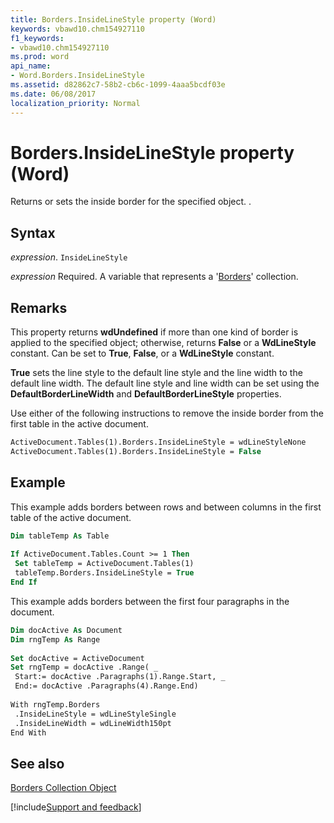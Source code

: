 ```yaml
---
title: Borders.InsideLineStyle property (Word)
keywords: vbawd10.chm154927110
f1_keywords:
- vbawd10.chm154927110
ms.prod: word
api_name:
- Word.Borders.InsideLineStyle
ms.assetid: d82862c7-58b2-cb6c-1099-4aaa5bcdf03e
ms.date: 06/08/2017
localization_priority: Normal
---
```



# Borders.InsideLineStyle property (Word)

Returns or sets the inside border for the specified object. .


## Syntax

_expression_. `InsideLineStyle`

_expression_ Required. A variable that represents a '[Borders](Word.borders.md)' collection.


## Remarks

This property returns  **wdUndefined** if more than one kind of border is applied to the specified object; otherwise, returns **False** or a **WdLineStyle** constant. Can be set to **True**, **False**, or a **WdLineStyle** constant.

 **True** sets the line style to the default line style and the line width to the default line width. The default line style and line width can be set using the **DefaultBorderLineWidth** and **DefaultBorderLineStyle** properties.

Use either of the following instructions to remove the inside border from the first table in the active document.




```vb
ActiveDocument.Tables(1).Borders.InsideLineStyle = wdLineStyleNone 
ActiveDocument.Tables(1).Borders.InsideLineStyle = False
```


## Example

This example adds borders between rows and between columns in the first table of the active document.


```vb
Dim tableTemp As Table 
 
If ActiveDocument.Tables.Count >= 1 Then 
 Set tableTemp = ActiveDocument.Tables(1) 
 tableTemp.Borders.InsideLineStyle = True 
End If
```

This example adds borders between the first four paragraphs in the document.




```vb
Dim docActive As Document 
Dim rngTemp As Range 
 
Set docActive = ActiveDocument 
Set rngTemp = docActive .Range( _ 
 Start:= docActive .Paragraphs(1).Range.Start, _ 
 End:= docActive .Paragraphs(4).Range.End) 
 
With rngTemp.Borders 
 .InsideLineStyle = wdLineStyleSingle 
 .InsideLineWidth = wdLineWidth150pt 
End With
```


## See also


[Borders Collection Object](Word.borders.md)

[!include[Support and feedback](~/includes/feedback-boilerplate.md)]